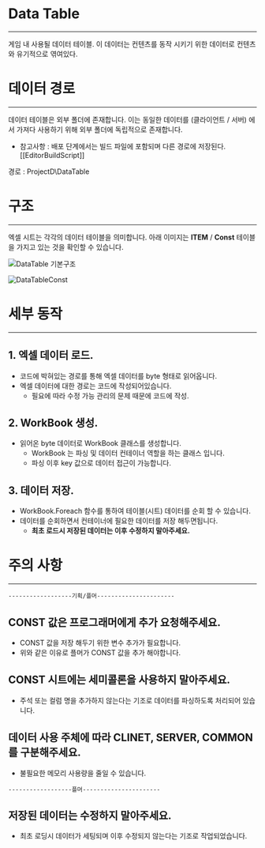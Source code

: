 # Data Table
***

게임 내 사용될 데이터 테이블.
이 데이터는 컨텐츠를 동작 시키기 위한 데이터로 컨텐츠와 유기적으로 엮여있다.


# 데이터 경로
***

데이터 테이블은 외부 폴더에 존재합니다. 
이는 동일한 데이터를 (클라이언트 / 서버) 에서 가져다 사용하기 위해 외부 폴더에 독립적으로 존재합니다.
* 참고사항 : 배포 단계에서는 빌드 파일에 포함되며 다른 경로에 저장된다.  [[EditorBuildScript]] 

경로 : ProjectD\\DataTable 

# 구조
***

엑셀 시트는 각각의 데이터 테이블을 의미합니다.
아래 이미지는 **ITEM** / **Const** 테이블을 가지고 있는 것을 확인할 수 있습니다.

![DataTable 기본구조](https://github.com/1000DownLoad/ProjectD/assets/16574400/7abf4dbf-243b-4185-8e7d-c45bf0b54597)

![DataTableConst](https://github.com/1000DownLoad/ProjectD/assets/16574400/84472dc0-04bd-4449-b105-95c03b25d027)


# 세부 동작
***
## 1. 엑셀 데이터 로드.
- 코드에 박혀있는 경로를 통해 엑셀 데이터를 byte 형태로 읽어옵니다.
- 엑셀 데이터에 대한 경로는 코드에 작성되어있습니다. 
	- 필요에 따라 수정 가능 관리의 문제 때문에 코드에 작성.

## 2. WorkBook 생성.
- 읽어온 byte 데이터로 WorkBook 클래스를 생성합니다.
	- WorkBook 는 파싱 및 데이터 컨테이너 역할을 하는 클래스 입니다.
	- 파싱 이후 key 값으로 데이터 접근이 가능합니다.

## 3. 데이터 저장.
- WorkBook.Foreach 함수를 통하여 테이블(시트) 데이터를 순회 할 수 있습니다.
- 데이터를 순회하면서 컨테이너에 필요한 데이터를 저장 해두면됩니다.
	- **최초 로드시 저장된 데이터는 이후 수정하지 말아주세요.**



# 주의 사항
***
`------------------기획/플머----------------------`
## CONST 값은 프로그래머에게 추가 요청해주세요.
- CONST 값을 저장 해두기 위한 변수 추가가 필요합니다.
- 위와 같은 이유로 플머가 CONST 값을 추가 해야합니다.

## CONST 시트에는 세미콜론을 사용하지 말아주세요.
- 주석 또는 컬럼 명을 추가하지 않는다는 기조로 데이터를 파싱하도록 처리되어 있습니다.

## 데이터 사용 주체에 따라 CLINET, SERVER, COMMON 를 구분해주세요.
- 불필요한 메모리 사용량을 줄일 수 있습니다.


`------------------플머----------------------`

## 저장된 데이터는 수정하지 말아주세요.
- 최초 로딩시 데이터가 세팅되며 이후 수정되지 않는다는 기조로 작업되었습니다.
